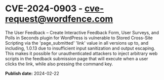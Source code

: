 # CVE-2024-0903 - cve-request@wordfence.com

The User Feedback – Create Interactive Feedback Form, User Surveys, and Polls in Seconds plugin for WordPress is vulnerable to Stored Cross-Site Scripting via the 'page_submitted' 'link' value in all versions up to, and including, 1.0.13 due to insufficient input sanitization and output escaping. This makes it possible for unauthenticated attackers to inject arbitrary web scripts in the feedback submission page that will execute when a user clicks the link, while also pressing the command key.

**Publish date:** 2024-02-22
